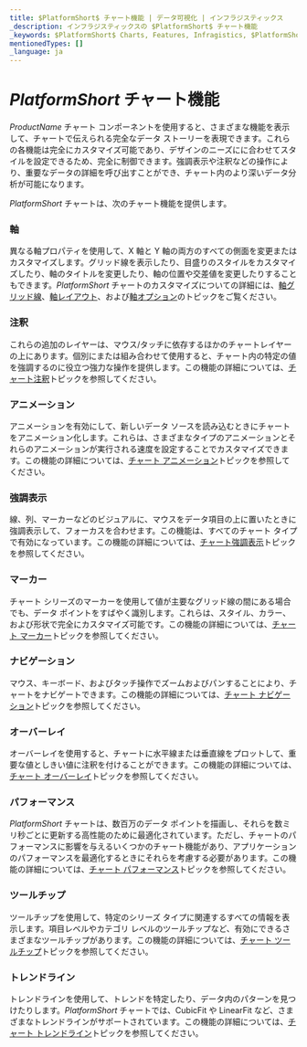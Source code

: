 ```yaml
---
title: $PlatformShort$ チャート機能 | データ可視化 | インフラジスティックス
_description: インフラジスティックスの $PlatformShort$ チャート機能
_keywords: $PlatformShort$ Charts, Features, Infragistics, $PlatformShort$ チャート, 機能, インフラジスティックス
mentionedTypes: []
_language: ja
---
```

# $PlatformShort$ チャート機能

$ProductName$ チャート コンポーネントを使用すると、さまざまな機能を表示して、チャートで伝えられる完全なデータ ストーリーを表現できます。これらの各機能は完全にカスタマイズ可能であり、デザインのニーズにに合わせてスタイルを設定できるため、完全に制御できます。強調表示や注釈などの操作により、重要なデータの詳細を呼び出すことができ、チャート内のより深いデータ分析が可能になります。

$PlatformShort$ チャートは、次のチャート機能を提供します。

### 軸

異なる軸プロパティを使用して、X 軸と Y 軸の両方のすべての側面を変更またはカスタマイズします。グリッド線を表示したり、目盛りのスタイルをカスタマイズしたり、軸のタイトルを変更したり、軸の位置や交差値を変更したりすることもできます。$PlatformShort$ チャートのカスタマイズについての詳細には、[軸グリッド線](features/chart-axis-gridlines.md)、[軸レイアウト](features/chart-axis-layouts.md)、および[軸オプション](features/chart-axis-options.md)のトピックをご覧ください。

<code-view style="height: 500px"
           data-demos-base-url="{environment:dvDemosBaseUrl}"
           iframe-src="{environment:dvDemosBaseUrl}/charts/data-chart-axis-crossing"
           alt="$PlatformShort$ 軸交差軸の例"
           github-src="charts/data-chart/axis-crossing">
</code-view>

<div class="divider--half"></div>

### 注釈

これらの追加のレイヤーは、マウス/タッチに依存するほかのチャートレイヤーの上にあります。個別にまたは組み合わせて使用すると、チャート内の特定の値を強調するのに役立つ強力な操作を提供します。この機能の詳細については、[チャート注釈](features/chart-annotations.md)トピックを参照してください。

<code-view style="height: 500px"
           data-demos-base-url="{environment:dvDemosBaseUrl}"
           iframe-src="{environment:dvDemosBaseUrl}/charts/category-chart-line-chart-with-annotations"
           alt="$PlatformShort$ 注釈の例"
           github-src="charts/category-chart/line-chart-with-annotations">
</code-view>

<div class="divider--half"></div>

### アニメーション

アニメーションを有効にして、新しいデータ ソースを読み込むときにチャートをアニメーション化します。これらは、さまざまなタイプのアニメーションとそれらのアニメーションが実行される速度を設定することでカスタマイズできます。この機能の詳細については、[チャート アニメーション](features/chart-animations.md)トピックを参照してください。

<code-view style="height: 500px"
           data-demos-base-url="{environment:dvDemosBaseUrl}"
           iframe-src="{environment:dvDemosBaseUrl}/charts/category-chart-line-chart-with-animations"
           alt="$PlatformShort$ 構成オプションの例"
           github-src="charts/category-chart/line-chart-with-animations">
</code-view>

<div class="divider--half"></div>

### 強調表示

線、列、マーカーなどのビジュアルに、マウスをデータ項目の上に置いたときに強調表示して、フォーカスを合わせます。この機能は、すべてのチャート タイプで有効になっています。この機能の詳細については、[チャート強調表示](features/chart-highlighting.md)トピックを参照してください。

<code-view style="height: 500px"
           data-demos-base-url="{environment:dvDemosBaseUrl}"
           iframe-src="{environment:dvDemosBaseUrl}/charts/category-chart-column-chart-with-highlighting"
           alt="$PlatformShort$ 強調表示の例"
           github-src="charts/category-chart/category-chart-column-chart-with-highlighting">
</code-view>

<div class="divider--half"></div>

### マーカー

チャート シリーズのマーカーを使用して値が主要なグリッド線の間にある場合でも、データ ポイントをすばやく識別します。これらは、スタイル、カラー、および形状で完全にカスタマイズ可能です。この機能の詳細については、[チャート マーカー](features/chart-markers.md)トピックを参照してください。

<code-view style="height: 500px"
           data-demos-base-url="{environment:dvDemosBaseUrl}"
           iframe-src="{environment:dvDemosBaseUrl}/charts/category-chart-marker-options"
           alt="$PlatformShort$ 構成オプションの例"
           github-src="charts/category-chart/marker-options">
</code-view>

<div class="divider--half"></div>

### ナビゲーション

マウス、キーボード、およびタッチ操作でズームおよびパンすることにより、チャートをナビゲートできます。この機能の詳細については、[チャート ナビゲーション](features/chart-navigation.md)トピックを参照してください。

<code-view style="height: 500px"
           data-demos-base-url="{environment:dvDemosBaseUrl}"
           iframe-src="{environment:dvDemosBaseUrl}/charts/data-chart-chart-navigation"
           alt="$PlatformShort$ ナビゲーションの例"
           github-src="charts/data-chart/chart-navigation">
</code-view>

<div class="divider--half"></div>

### オーバーレイ

オーバーレイを使用すると、チャートに水平線または垂直線をプロットして、重要な値としきい値に注釈を付けることができます。この機能の詳細については、[チャート オーバーレイ](features/chart-overlays.md)トピックを参照してください。

<code-view style="height: 600px"
           data-demos-base-url="{environment:dvDemosBaseUrl}"
           iframe-src="{environment:dvDemosBaseUrl}/charts/data-chart-series-value-overlay"
           alt="$PlatformShort$ 値オーバーレイの例"
           github-src="charts/data-chart/series-value-overlay">
</code-view>

<div class="divider--half"></div>

### パフォーマンス

$PlatformShort$ チャートは、数百万のデータ ポイントを描画し、それらを数ミリ秒ごとに更新する高性能のために最適化されています。ただし、チャートのパフォーマンスに影響を与えるいくつかのチャート機能があり、アプリケーションのパフォーマンスを最適化するときにそれらを考慮する必要があります。この機能の詳細については、[チャート パフォーマンス](features/chart-performance.md)トピックを参照してください。

<code-view style="height: 600px"
           data-demos-base-url="{environment:dvDemosBaseUrl}"
           iframe-src="{environment:dvDemosBaseUrl}/charts/category-chart-high-volume"
           alt="$PlatformShort$ チャート パフォーマンスの例" >
</code-view>

<div class="divider--half"></div>

### ツールチップ

ツールチップを使用して、特定のシリーズ タイプに関連するすべての情報を表示します。項目レベルやカテゴリ レベルのツールチップなど、有効にできるさまざまなツールチップがあります。この機能の詳細については、[チャート ツールチップ](features/chart-tooltips.md)トピックを参照してください。

<code-view style="height: 500px"
           data-demos-base-url="{environment:dvDemosBaseUrl}"
           iframe-src="{environment:dvDemosBaseUrl}/charts/category-chart-column-chart-with-tooltips"
           alt="$PlatformShort$ ツールチップ タイプの例"
           github-src="charts/category-chart/column-chart-with-tooltips">
</code-view>

<div class="divider--half"></div>

### トレンドライン

トレンドラインを使用して、トレンドを特定したり、データ内のパターンを見つけたりします。$PlatformShort$ チャートでは、CubicFit や LinearFit など、さまざまなトレンドラインがサポートされています。この機能の詳細については、[チャート トレンドライン](features/chart-trendlines.md)トピックを参照してください。

<code-view style="height: 500px"
           data-demos-base-url="{environment:dvDemosBaseUrl}"
           iframe-src="{environment:dvDemosBaseUrl}/charts/financial-chart-trendlines"
           alt="$PlatformShort$ トレンドラインの例"
           github-src="charts/financial-chart/trendlines">
</code-view>

<div class="divider--half"></div>
